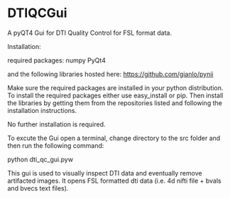 DTIQCGui
========

A pyQT4 Gui for DTI Quality Control for FSL format data.

Installation:

required packages:
numpy
PyQt4

and the following libraries hosted here:
https://github.com/gianlo/pynii

Make sure the required packages are installed in your python distribution.
To install the required packages either use easy_install or pip.
Then install the libraries by getting them from the repositories listed and following the installation instructions.

No further installation is required.

To excute the Gui open a terminal, change directory to the src folder and then run the following command:

python dti_qc_gui.pyw


This gui is used to visually inspect DTI data and eventually remove artifacted images. It opens FSL formatted dti data (i.e. 4d nifti file + bvals and bvecs text files).


